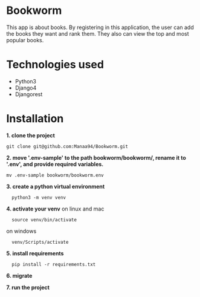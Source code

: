 # Bookworm
This app is about books. By registering in this application, the user can add the books they want and rank them. They also can view the top and most popular books.

# Technologies used
* Python3
* Django4
* Djangorest

# Installation

**1. clone the project**
  ```
  git clone git@github.com:Manaa94/Bookworm.git
  ```
**2. move '.env-sample' to the path bookworm/bookworm/, rename it to '.env', and provide required variables.**
  ```
  mv .env-sample bookworm/bookworm.env  
  ```
  
**3. create a python virtual environment**
  ```
    python3 -m venv venv
  ```
**4. activate your venv**
on linux and mac
  ```
    source venv/bin/activate
  ```
on windows
  ```
    venv/Scripts/activate
  ```
**5. install requirements**
  ```
    pip install -r requirements.txt
  ```
**6. migrate**

**7. run the project**
